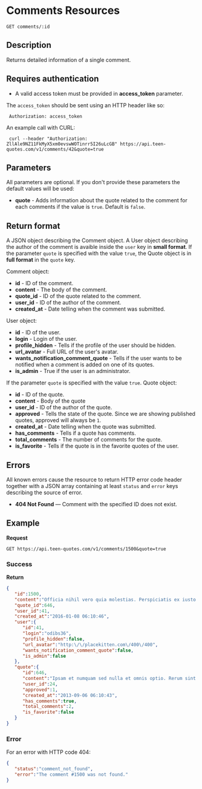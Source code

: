 # Comments Resources

    GET comments/:id

## Description
Returns detailed information of a single comment.

## Requires authentication
* A valid access token must be provided in **access_token** parameter.

The `access_token` should be sent using an HTTP header like so:

     Authorization: access_token

An example call with CURL:

     curl --header "Authorization: ZllAle9NZ11FkMyX5xm0evswWOTinrr5I26uLcGB" https://api.teen-quotes.com/v1/comments/42&quote=true


## Parameters
All parameters are optional. If you don't provide these parameters the default values will be used:

- **quote** - Adds information about the quote related to the comment for each comments if the value is `true`. Default is `false`.

## Return format
A JSON object describing the Comment object. A User object describing the author of the comment is avaible inside the `user` key in **small format**. If the parameter `quote` is specified with the value `true`, the Quote object is in **full format** in the `quote` key.

Comment object:

- **id** - ID of the comment.
- **content** - The body of the comment.
- **quote_id** - ID of the quote related to the comment.
- **user_id** - ID of the author of the comment.
- **created_at** - Date telling when the comment was submitted.


User object:

- **id** - ID of the user.
- **login** - Login of the user.
- **profile_hidden** - Tells if the profile of the user should be hidden.
- **url_avatar** - Full URL of the user's avatar.
- **wants_notification_comment_quote** - Tells if the user wants to be notified when a comment is added on one of its quotes.
- **is_admin** - True if the user is an administrator.

If the parameter `quote` is specified with the value `true`. Quote object:

- **id** - ID of the quote.
- **content** - Body of the quote
- **user_id** - ID of the author of the quote.
- **approved** - Tells the state of the quote. Since we are showing published quotes, approved will always be `1`.
- **created_at** - Date telling when the quote was submitted.
- **has_comments** - Tells if a quote has comments.
- **total_comments** - The number of comments for the quote.
- **is_favorite** - Tells if the quote is in the favorite quotes of the user.

## Errors
All known errors cause the resource to return HTTP error code header together with a JSON array containing at least `status` and `error` keys describing the source of error.

- **404 Not Found** — Comment with the specified ID does not exist.

## Example
**Request**

    GET https://api.teen-quotes.com/v1/comments/1500&quote=true

### Success
**Return**
``` json
{
   "id":1500,
   "content":"Officia nihil vero quia molestias. Perspiciatis ex iusto pariatur quasi consequuntur sint assumenda. Numquam placeat est nihil qui doloremque maiores enim.",
   "quote_id":646,
   "user_id":41,
   "created_at":"2016-01-08 06:10:46",
   "user":{
      "id":41,
      "login":"odibs36",
      "profile_hidden":false,
      "url_avatar":"http:\/\/placekitten.com\/400\/400",
      "wants_notification_comment_quote":false,
      "is_admin":false
   },
   "quote":{
      "id":646,
      "content":"Ipsam et numquam sed nulla et omnis optio. Rerum sint est iure neque quisquam sit. Vero ea ratione eveniet saepe nihil sunt.",
      "user_id":24,
      "approved":1,
      "created_at":"2013-09-06 06:10:43",
      "has_comments":true,
      "total_comments":2,
      "is_favorite":false
   }
}
```

### Error
For an error with HTTP code 404:
``` json
{
   "status":"comment_not_found",
   "error":"The comment #1500 was not found."
}
```